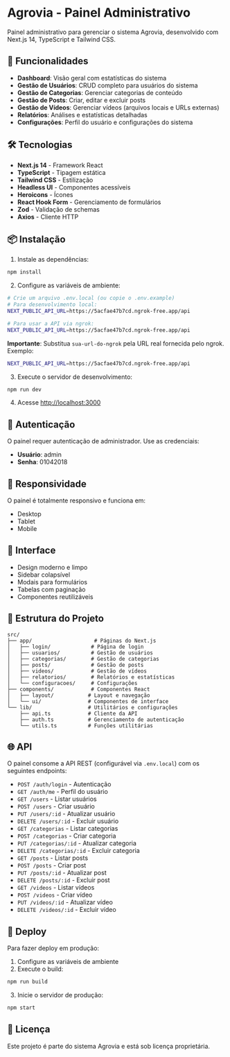 # Agrovia - Painel Administrativo

Painel administrativo para gerenciar o sistema Agrovia, desenvolvido com Next.js 14, TypeScript e Tailwind CSS.

## 🚀 Funcionalidades

- **Dashboard**: Visão geral com estatísticas do sistema
- **Gestão de Usuários**: CRUD completo para usuários do sistema
- **Gestão de Categorias**: Gerenciar categorias de conteúdo
- **Gestão de Posts**: Criar, editar e excluir posts
- **Gestão de Vídeos**: Gerenciar vídeos (arquivos locais e URLs externas)
- **Relatórios**: Análises e estatísticas detalhadas
- **Configurações**: Perfil do usuário e configurações do sistema

## 🛠️ Tecnologias

- **Next.js 14** - Framework React
- **TypeScript** - Tipagem estática
- **Tailwind CSS** - Estilização
- **Headless UI** - Componentes acessíveis
- **Heroicons** - Ícones
- **React Hook Form** - Gerenciamento de formulários
- **Zod** - Validação de schemas
- **Axios** - Cliente HTTP

## 📦 Instalação

1. Instale as dependências:
```bash
npm install
```

2. Configure as variáveis de ambiente:
```bash
# Crie um arquivo .env.local (ou copie o .env.example)
# Para desenvolvimento local:
NEXT_PUBLIC_API_URL=https://5acfae47b7cd.ngrok-free.app/api

# Para usar a API via ngrok:
NEXT_PUBLIC_API_URL=https://5acfae47b7cd.ngrok-free.app/api
```

**Importante**: Substitua `sua-url-do-ngrok` pela URL real fornecida pelo ngrok. Exemplo:
```bash
NEXT_PUBLIC_API_URL=https://5acfae47b7cd.ngrok-free.app/api
```

3. Execute o servidor de desenvolvimento:
```bash
npm run dev
```

4. Acesse [http://localhost:3000](http://localhost:3000)

## 🔐 Autenticação

O painel requer autenticação de administrador. Use as credenciais:

- **Usuário**: admin
- **Senha**: 01042018

## 📱 Responsividade

O painel é totalmente responsivo e funciona em:
- Desktop
- Tablet
- Mobile

## 🎨 Interface

- Design moderno e limpo
- Sidebar colapsível
- Modais para formulários
- Tabelas com paginação
- Componentes reutilizáveis

## 🔧 Estrutura do Projeto

```
src/
├── app/                    # Páginas do Next.js
│   ├── login/             # Página de login
│   ├── usuarios/          # Gestão de usuários
│   ├── categorias/        # Gestão de categorias
│   ├── posts/             # Gestão de posts
│   ├── videos/            # Gestão de vídeos
│   ├── relatorios/        # Relatórios e estatísticas
│   └── configuracoes/     # Configurações
├── components/            # Componentes React
│   ├── layout/           # Layout e navegação
│   └── ui/               # Componentes de interface
└── lib/                  # Utilitários e configurações
    ├── api.ts            # Cliente da API
    ├── auth.ts           # Gerenciamento de autenticação
    └── utils.ts          # Funções utilitárias
```

## 🌐 API

O painel consome a API REST (configurável via `.env.local`) com os seguintes endpoints:

- `POST /auth/login` - Autenticação
- `GET /auth/me` - Perfil do usuário
- `GET /users` - Listar usuários
- `POST /users` - Criar usuário
- `PUT /users/:id` - Atualizar usuário
- `DELETE /users/:id` - Excluir usuário
- `GET /categorias` - Listar categorias
- `POST /categorias` - Criar categoria
- `PUT /categorias/:id` - Atualizar categoria
- `DELETE /categorias/:id` - Excluir categoria
- `GET /posts` - Listar posts
- `POST /posts` - Criar post
- `PUT /posts/:id` - Atualizar post
- `DELETE /posts/:id` - Excluir post
- `GET /videos` - Listar vídeos
- `POST /videos` - Criar vídeo
- `PUT /videos/:id` - Atualizar vídeo
- `DELETE /videos/:id` - Excluir vídeo

## 🚀 Deploy

Para fazer deploy em produção:

1. Configure as variáveis de ambiente
2. Execute o build:
```bash
npm run build
```

3. Inicie o servidor de produção:
```bash
npm start
```

## 📄 Licença

Este projeto é parte do sistema Agrovia e está sob licença proprietária.